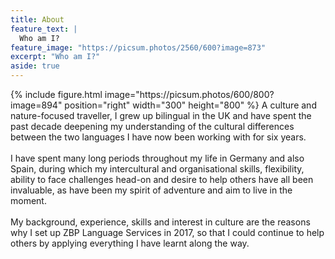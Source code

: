 ```yaml
---
title: About
feature_text: |
  Who am I?
feature_image: "https://picsum.photos/2560/600?image=873"
excerpt: "Who am I?"
aside: true
---
```


<div>
{% include figure.html image="https://picsum.photos/600/800?image=894" position="right" width="300" height="800" %}
<span>A culture and nature-focused traveller, I grew up bilingual in the UK and have spent the past decade deepening my understanding of the cultural differences between the two languages I have now been working with for six years.
<br><br>
I have spent many long periods throughout my life in Germany and also Spain, during which my intercultural and organisational skills, flexibility, ability to face challenges head-on and desire to help others have all been invaluable, as have been my spirit of adventure and aim to live in the moment.
<br><br>
My background, experience, skills and interest in culture are the reasons why I set up ZBP Language Services in 2017, so that I could continue to help others by applying everything I have learnt along the way.</span>
</div><br><br>

